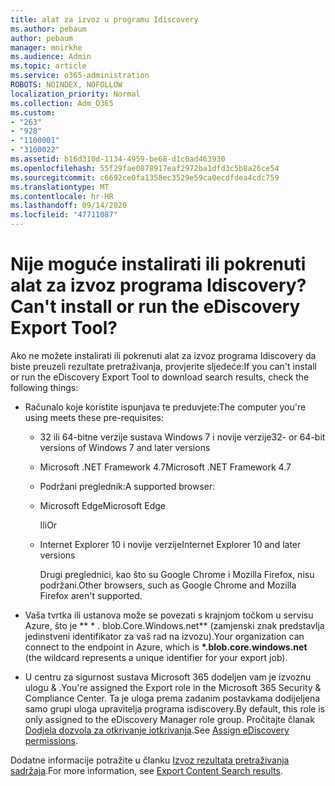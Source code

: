 ```yaml
---
title: alat za izvoz u programu Idiscovery
ms.author: pebaum
author: pebaum
manager: mnirkhe
ms.audience: Admin
ms.topic: article
ms.service: o365-administration
ROBOTS: NOINDEX, NOFOLLOW
localization_priority: Normal
ms.collection: Adm_O365
ms.custom:
- "263"
- "928"
- "1100001"
- "3100022"
ms.assetid: b16d310d-1134-4959-be68-d1c0ad463930
ms.openlocfilehash: 55f29fae0878917eaf2972ba1dfd3c5b8a26ce54
ms.sourcegitcommit: c6692ce0fa1358ec3529e59ca0ecdfdea4cdc759
ms.translationtype: MT
ms.contentlocale: hr-HR
ms.lasthandoff: 09/14/2020
ms.locfileid: "47711087"
---
```

# <a name="cant-install-or-run-the-ediscovery-export-tool"></a><span data-ttu-id="6fae6-102">Nije moguće instalirati ili pokrenuti alat za izvoz programa Idiscovery?</span><span class="sxs-lookup"><span data-stu-id="6fae6-102">Can't install or run the eDiscovery Export Tool?</span></span>

<span data-ttu-id="6fae6-103">Ako ne možete instalirati ili pokrenuti alat za izvoz programa Idiscovery da biste preuzeli rezultate pretraživanja, provjerite sljedeće:</span><span class="sxs-lookup"><span data-stu-id="6fae6-103">If you can't install or run the eDiscovery Export Tool to download search results, check the following things:</span></span>
  
- <span data-ttu-id="6fae6-104">Računalo koje koristite ispunjava te preduvjete:</span><span class="sxs-lookup"><span data-stu-id="6fae6-104">The computer you're using meets these pre-requisites:</span></span>

  - <span data-ttu-id="6fae6-105">32 ili 64-bitne verzije sustava Windows 7 i novije verzije</span><span class="sxs-lookup"><span data-stu-id="6fae6-105">32- or 64-bit versions of Windows 7 and later versions</span></span>

  - <span data-ttu-id="6fae6-106">Microsoft .NET Framework 4.7</span><span class="sxs-lookup"><span data-stu-id="6fae6-106">Microsoft .NET Framework 4.7</span></span>

  - <span data-ttu-id="6fae6-107">Podržani preglednik:</span><span class="sxs-lookup"><span data-stu-id="6fae6-107">A supported browser:</span></span>

  - <span data-ttu-id="6fae6-108">Microsoft Edge</span><span class="sxs-lookup"><span data-stu-id="6fae6-108">Microsoft Edge</span></span>

    <span data-ttu-id="6fae6-109">Ili</span><span class="sxs-lookup"><span data-stu-id="6fae6-109">Or</span></span>

  - <span data-ttu-id="6fae6-110">Internet Explorer 10 i novije verzije</span><span class="sxs-lookup"><span data-stu-id="6fae6-110">Internet Explorer 10 and later versions</span></span>

    <span data-ttu-id="6fae6-111">Drugi preglednici, kao što su Google Chrome i Mozilla Firefox, nisu podržani.</span><span class="sxs-lookup"><span data-stu-id="6fae6-111">Other browsers, such as Google Chrome and Mozilla Firefox aren't supported.</span></span>

- <span data-ttu-id="6fae6-112">Vaša tvrtka ili ustanova može se povezati s krajnjom točkom u servisu Azure, što je \*\* \* . blob.Core.Windows.net\*\* (zamjenski znak predstavlja jedinstveni identifikator za vaš rad na izvozu).</span><span class="sxs-lookup"><span data-stu-id="6fae6-112">Your organization can connect to the endpoint in Azure, which is **\*.blob.core.windows.net** (the wildcard represents a unique identifier for your export job).</span></span>

- <span data-ttu-id="6fae6-113">U centru za sigurnost sustava Microsoft 365 dodeljen vam je izvoznu ulogu &amp; .</span><span class="sxs-lookup"><span data-stu-id="6fae6-113">You're assigned the Export role in the Microsoft 365 Security &amp; Compliance Center.</span></span> <span data-ttu-id="6fae6-114">Ta je uloga prema zadanim postavkama dodijeljena samo grupi uloga upravitelja programa isdiscovery.</span><span class="sxs-lookup"><span data-stu-id="6fae6-114">By default, this role is only assigned to the eDiscovery Manager role group.</span></span> <span data-ttu-id="6fae6-115">Pročitajte članak [Dodjela dozvola za otkrivanje iotkrivanja](https://docs.microsoft.com/microsoft-365/compliance/assign-ediscovery-permissions).</span><span class="sxs-lookup"><span data-stu-id="6fae6-115">See [Assign eDiscovery permissions](https://docs.microsoft.com/microsoft-365/compliance/assign-ediscovery-permissions).</span></span>

<span data-ttu-id="6fae6-116">Dodatne informacije potražite u članku [Izvoz rezultata pretraživanja sadržaja](https://docs.microsoft.com/microsoft-365/compliance/export-search-results).</span><span class="sxs-lookup"><span data-stu-id="6fae6-116">For more information, see [Export Content Search results](https://docs.microsoft.com/microsoft-365/compliance/export-search-results).</span></span>
  